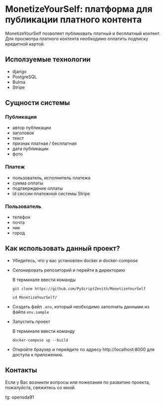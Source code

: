 # MonetizeYourSelf: платформа для публикации платного контента
MonetizeYourSelf позволяет публиковать платный и бесплатный контент. Для просмотра платного контента необходимо оплатить подписку кредитной картой.


## Исползуемые технологии
  * django
  * PostgreSQL
  * Bulma
  * Stripe


## Сущности системы
  ### Публикация
  * автор публикации
  * заголовок
  * текст
  * признак платная / бесплатная
  * дата публикации
  * фото

### Платеж
* пользователь, исполнитель платежа
* сумма оплаты
* подтверждение оплаты
* id сессии платежной системы Stripe

### Пользователь
* телефон
* почта
* ник
* город


## Как использовать данный проект?

- Убедитесь, что у вас установлен docker и docker-compose
- Склонировать репозиторий и перейти в директорию
  
  В терминале ввести команды
  ```
  git clone https://github.com/PyScriptZenith/MonetizeYourSelf
  ```
  ```
  cd MonetizeYourSelf/
  ```
- Создать файл ``.env``, который необходимо заполнить данными из файла ``env.sample``
- Запустить проект
  
  В терминале ввести команду
  ```
  docker-compose up --build
  ```
- Откройте браузер и перейдите по адресу http://localhost:8000 для доступа к приложению.

## Контакты

Если у Вас возникли вопросы или пожелания по развитию проекта, пожалуйста, свяжитесь со мной.

tg: opensda91